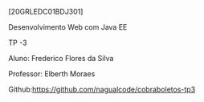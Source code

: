 [20GRLEDC01BDJ301]

Desenvolvimento Web com Java EE

TP -3

Aluno: Frederico Flores da Silva

Professor: Elberth Moraes

Github:https://github.com/nagualcode/cobraboletos-tp3